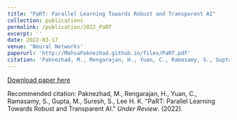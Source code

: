 ```yaml
---
title: "PaRT: Parallel Learning Towards Robust and Transparent AI"
collection: publications
permalink: /publication/2022_PaRT
excerpt: ''
date: 2022-03-17
venue: 'Neural Networks'
paperurl: 'http://MahsaPaknezhad.github.io/files/PaRT.pdf'
citation: 'Paknezhad, M., Rengarajan, H., Yuan, C., Ramasamy, S., Gupta, M., Suresh, S., Lee H. K. &quot; PaRT: Parallel Learning Towards Robust and Transparent AI. &quot; <i>Neural Network</i>. (2023).'
---
```



[Download paper here](http://MahsaPaknezhad.github.io/files/PaRT.pdf)

Recommended citation: Paknezhad, M., Rengarajan, H., Yuan, C., Ramasamy, S., Gupta, M., Suresh, S., Lee H. K. "PaRT: Parallel Learning Towards Robust and Transparent AI." <i>Under Review</i>. (2022).
